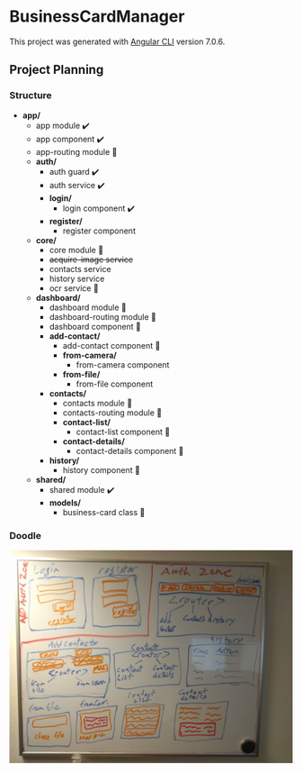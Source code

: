 # BusinessCardManager

This project was generated with [Angular CLI](https://github.com/angular/angular-cli) version 7.0.6.

## Project Planning

### Structure
* **app/**
  * app module :heavy_check_mark:
  * app component :heavy_check_mark:
  * app-routing module :construction:
  * **auth/**
    * auth guard :heavy_check_mark:
    * auth service :heavy_check_mark:
    * **login/**
      * login component :heavy_check_mark:
    * **register/**
      * register component
  * **core/**
    * core module :construction:
    * ~~acquire-image service~~
    * contacts service
    * history service
    * ocr service :construction:
  * **dashboard/**
    * dashboard module :construction:
    * dashboard-routing module :construction:
    * dashboard component :construction:
    * **add-contact/**
      * add-contact component :construction:
      * **from-camera/**
        * from-camera component
      * **from-file/**
        * from-file component
    * **contacts/**
      * contacts module :construction:
      * contacts-routing module :construction:
      * **contact-list/**
        * contact-list component :construction:
      * **contact-details/**
        * contact-details component :construction:
    * **history/**
      * history component :construction:
  * **shared/**
    * shared module :heavy_check_mark:
    * **models/**
      * business-card class :construction:

### Doodle
![whiteboard doodle](./planning-doodle.jpg)
